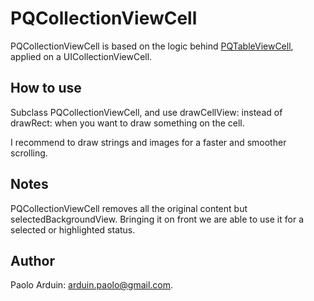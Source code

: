 # PQCollectionViewCell

PQCollectionViewCell is based on the logic behind [PQTableViewCell](https://github.com/paoloq/PQTableViewCell), applied on a UICollectionViewCell.

## How to use

Subclass PQCollectionViewCell, and use drawCellView: instead of drawRect: when you want to draw something on the cell.

I recommend to draw strings and images for a faster and smoother scrolling.

## Notes

PQCollectionViewCell removes all the original content but selectedBackgroundView. Bringing it on front we are able to use it for a selected or highlighted status.

## Author

Paolo Arduin: arduin.paolo@gmail.com.
